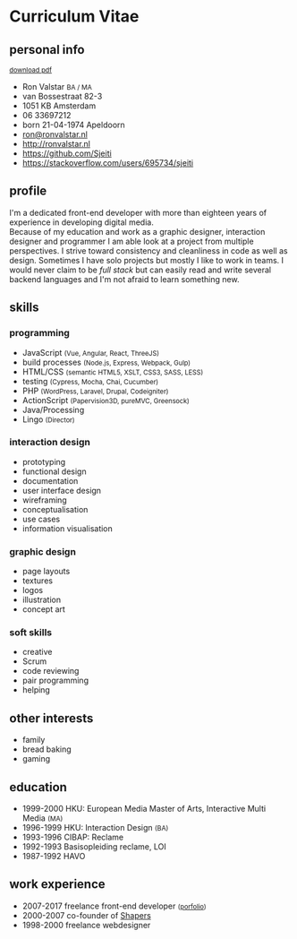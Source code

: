 <!--
  id: 2433
  date: 2014-05-23
  modified: 2018-11-24
  slug: cv
  type: page
  metaKeyword: front-end developer
  metaTitle: Curriculum Vitae Ron Valstar
  metaDescription: I am a front-end developer with more than eighteen years experience doing graphic design, interaction design and programming.
-->

# Curriculum Vitae

<div class="print-columns">
<div>

## personal info

<small class="pull-right"><a href="https://res.cloudinary.com/dn1rmdjs5/image/upload/v1569508867/rv/Curiculum-Vitae_Ron-Valstar_front-end-developer.pdf" download="Curiculum-Vitae_Ron-Valstar_front-end-developer.pdf">download pdf</a></small>
<ul class="list-unstyled">
	<li>Ron Valstar <small>BA / MA</small></li>
	<li>van Bossestraat 82-3</li>
	<li>1051 KB Amsterdam</li>
	<li>06 33697212</li>
	<li>born 21-04-1974 Apeldoorn</li>
	<li><a href="mailto:ron@ronvalstar.nl">ron@ronvalstar.nl</a></li>
	<li><a href="http://ronvalstar.nl">http://ronvalstar.nl</a></li>
	<li><a href="https://github.com/Sjeiti">https://github.com/Sjeiti</a></li>
	<li><a href="https://stackoverflow.com/users/695734/sjeiti">https://stackoverflow.com/users/695734/sjeiti</a></li>
</ul>

## profile

I'm a dedicated front-end developer with more than eighteen years of experience in developing digital media.<br/>
Because of my education and work as a graphic designer, interaction designer and programmer I am able look at a project from multiple perspectives. I strive toward consistency and cleanliness in code as well as design.
Sometimes I have solo projects but mostly I like to work in teams. 
I would never claim to be _full stack_ but can easily read and write several backend languages and I'm not afraid to learn something new.

<!--

I've written in several frontend languages but also several backend languages

I'm a dedicated front-end developer with more than eighteen years experience in the world of digital media.<br>
Because of my education and work as a graphic designer, interaction designer and programmer I am able look at a project from more than one perspective. I have a very broad range of highly developed skills which I nurture and expand.<br>
For solo projects I used to share a workspace with other freelancers but the last few years I have mainly been working on location on larger team-based projects.

--> 


</div>
<div>

## skills

### programming

<ul class="list-unstyled">
	<li class="skill-5">JavaScript <small>(Vue, Angular, React, ThreeJS)</small></li>
	<li class="skill-5">build processes <small>(Node.js, Express, Webpack, Gulp)</small></li>
	<li class="skill-5">HTML/CSS <small>(semantic HTML5, XSLT, CSS3, SASS, LESS)</small></li>
	<li class="skill-5">testing <small>(Cypress, Mocha, Chai, Cucumber)</small></li>
	<li class="skill-4">PHP <small>(WordPress, Laravel, Drupal, Codeigniter)</small></li>
	<li class="skill-4">ActionScript <small>(Papervision3D, pureMVC, Greensock)</small></li>
	<li class="skill-3">Java/Processing</li>
	<li class="skill-2">Lingo <small>(Director)</small></li>
</ul>

### interaction design

<ul class="list-unstyled">
	<li class="skill-5">prototyping</li>
	<li class="skill-5">functional design</li>
	<li class="skill-5">documentation</li>
	<li class="skill-4">user interface design</li>
	<li class="skill-4">wireframing</li>
	<li class="skill-4">conceptualisation</li>
	<li class="skill-3">use cases</li>
	<li class="skill-3">information visualisation</li>
</ul>

### graphic design

<ul class="list-unstyled">
	<li class="skill-5">page layouts</li>
	<li class="skill-5">textures</li>
	<li class="skill-4">logos</li>
	<li class="skill-3">illustration</li>
	<li class="skill-2">concept art</li>
</ul>
 
</div>
<div>

### soft skills

 - creative
 - Scrum
 - code reviewing
 - pair programming
 - helping

</div>
<div>

## other interests

 - family
 - bread baking
 - gaming
 
</div>
</div>
<!--<div style="page-break-after: always;"></div>-->

## education

 - <time>1999-2000</time> HKU: European Media Master of Arts, Interactive Multi Media <small>(MA)</small>
 - <time>1996-1999</time> HKU: Interaction Design <small>(BA)</small>
 - <time>1993-1996</time> CIBAP: Reclame
 - <time>1992-1993</time> Basisopleiding reclame, LOI
 - <time>1987-1992</time> HAVO

## work experience

 - <time>2007-2017</time> freelance front-end developer <small>([porfolio](https://ronvalstar.nl/projects))</small>
 - <time>2000-2007</time> co-founder of [Shapers](http://www.shapers.nl/)
 - <time>1998-2000</time> freelance webdesigner

<!--<div style="page-break-after: always;"></div>-->
